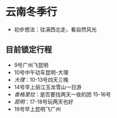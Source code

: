 # 云南冬季行
- 初步想法：往滇西北走，看自然风光

## 目前锁定行程
- 9号广州飞昆明
- 10号中午动车昆明-大理
- *大理*：10-13号四天三晚
- 14号早上丽江玉龙雪山一日游
- *香格里拉*：是否要找两天一夜的团 15-16号
- *昆明*：17-18号玩两天也好
- 19号早上昆明飞广州

